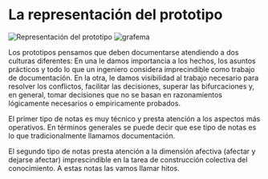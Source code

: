 # La representación del prototipo #

![Representación del prototipo](https://github.com/docART/docs/blob/recipe/prototyping/grafemas/prototipo.jpeg)
![grafema](https://github.com/docART/docs/blob/recipe/prototyping/grafemas/docart27.jpeg)

Los prototipos pensamos que deben documentarse atendiendo a dos culturas diferentes: En una le damos importancia a los hechos, los asuntos prácticos y todo lo que un ingeniero considera imprecindible como trabajo de documentación. En la otra, le damos visibilidad al trabajo necesario para resolver los conflictos, facilitar las decisiones, superar las bifurcaciones y, en general, tomar decisiones que no se basan en razonamientos lógicamente necesarios o empiricamente probados. 

El primer tipo de notas es muy técnico y presta atención a los aspectos más operativos. En términos generales se puede decir que ese tipo de notas es lo que tradicionalmente llamamos documentación.

El segundo tipo de notas presta atención a la dimensión afectiva (afectar y dejarse afectar) imprescindible en la tarea de construcción colectiva del conocimiento. A estas notas las vamos llamar hitos.  
